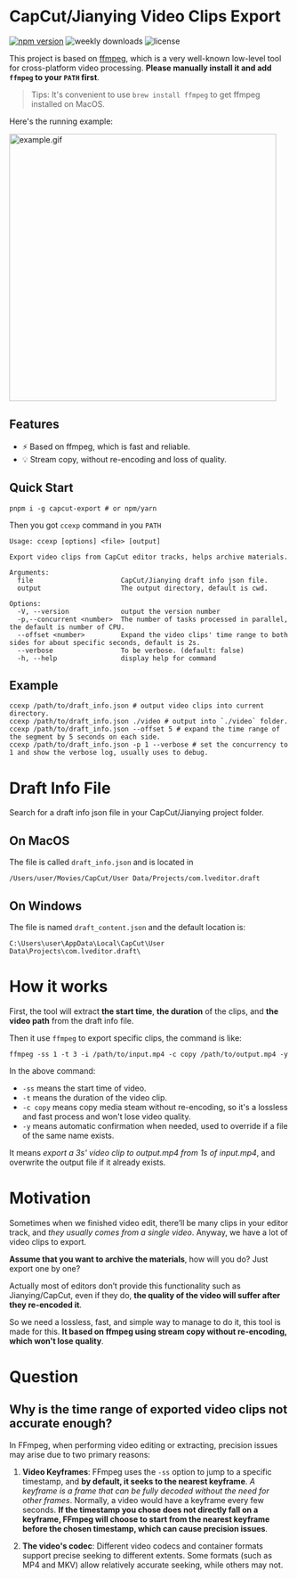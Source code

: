 # CapCut/Jianying Video Clips Export

[![npm version](https://img.shields.io/npm/v/capcut-export)](https://npmjs.com/package/capcut-export)
![weekly downloads](https://img.shields.io/npm/dw/capcut-export)
![license](https://img.shields.io/npm/l/capcut-export)

This project is based on [ffmpeg](https://ffmpeg.org/), which is a very well-known low-level tool for cross-platform video processing. **Please manually install it and add `ffmpeg` to your `PATH` first**.

> Tips: It's convenient to use `brew install ffmpeg` to get ffmpeg installed on MacOS.

Here's the running example:

<img alt="example.gif" width="480" src="https://raw.githubusercontent.com/emosheeep/capcut-export/HEAD/example.gif">

## Features

- ⚡️ Based on ffmpeg, which is fast and reliable.
- 💡 Stream copy, without re-encoding and loss of quality.

## Quick Start

```shell
pnpm i -g capcut-export # or npm/yarn
```

Then you got `ccexp` command in you `PATH`

```
Usage: ccexp [options] <file> [output]

Export video clips from CapCut editor tracks, helps archive materials.

Arguments:
  file                      CapCut/Jianying draft info json file.
  output                    The output directory, default is cwd.

Options:
  -V, --version             output the version number
  -p,--concurrent <number>  The number of tasks processed in parallel, the default is number of CPU.
  --offset <number>         Expand the video clips' time range to both sides for about specific seconds, default is 2s.
  --verbose                 To be verbose. (default: false)
  -h, --help                display help for command
```

## Example

```shell
ccexp /path/to/draft_info.json # output video clips into current directory.
ccexp /path/to/draft_info.json ./video # output into `./video` folder.
ccexp /path/to/draft_info.json --offset 5 # expand the time range of the segment by 5 seconds on each side.
ccexp /path/to/draft_info.json -p 1 --verbose # set the concurrency to 1 and show the verbose log, usually uses to debug.
```

# Draft Info File

Search for a draft info json file in your CapCut/Jianying project folder.

## On MacOS

The file is called `draft_info.json` and is located in

```
/Users/user/Movies/CapCut/User Data/Projects/com.lveditor.draft
```

## On Windows

The file is named `draft_content.json` and the default location is:

```
C:\Users\user\AppData\Local\CapCut\User Data\Projects\com.lveditor.draft\
```

# How it works

First, the tool will extract **the start time**, **the duration** of the clips, and **the video path** from the draft info file.

Then it use `ffmpeg` to export specific clips, the command is like:

```shell
ffmpeg -ss 1 -t 3 -i /path/to/input.mp4 -c copy /path/to/output.mp4 -y
```

In the above command:

- `-ss` means the start time of video.
- `-t` means the duration of the video clip.
- `-c copy` means copy media steam without re-encoding, so it's a lossless and fast process and won't lose video quality.
- `-y` means automatic confirmation when needed, used to override if a file of the same name exists.

It means *export a 3s' video clip to output.mp4 from 1s of input.mp4*, and overwrite the output file if it already exists.

# Motivation

Sometimes when we finished video edit, there’ll be many clips in your editor track, and *they usually comes from a single video*. Anyway, we have a lot of video clips to export.

**Assume that you want to archive the materials**, how will you do? Just export one by one? 

Actually most of editors don’t provide this functionality such as Jianying/CapCut, even if they do, **the quality of the video will suffer after they re-encoded it**.

So we need a lossless, fast, and simple way to manage to do it, this tool is made for this. **It based on ffmpeg using stream copy without re-encoding, which won't lose quality**.

# Question

## Why is the time range of exported video clips not accurate enough?

In FFmpeg, when performing video editing or extracting, precision issues may arise due to two primary reasons:

1. **Video Keyframes**: FFmpeg uses the `-ss` option to jump to a specific timestamp, and **by default, it seeks to the nearest keyframe**. *A keyframe is a frame that can be fully decoded without the need for other frames*. Normally, a video would have a keyframe every few seconds. **If the timestamp you chose does not directly fall on a keyframe, FFmpeg will choose to start from the nearest keyframe before the chosen timestamp, which can cause precision issues**.

2. **The video's codec**: Different video codecs and container formats support precise seeking to different extents. Some formats (such as MP4 and MKV) allow relatively accurate seeking, while others may not.